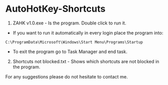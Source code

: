 # AutoHotKey-Shortcuts
1. ZAHK v1.0.exe - Is the program. Double click to run it.
- If you want to run it automatically in every login place the program into:
```
C:\ProgramData\Microsoft\Windows\Start Menu\Programs\Startup
```
- To exit the program go to Task Manager and end task.
2. Shortcuts not blocked.txt - Shows which shortcuts are not blocked in the program.

For any suggestions please do not hesitate to contact me.

